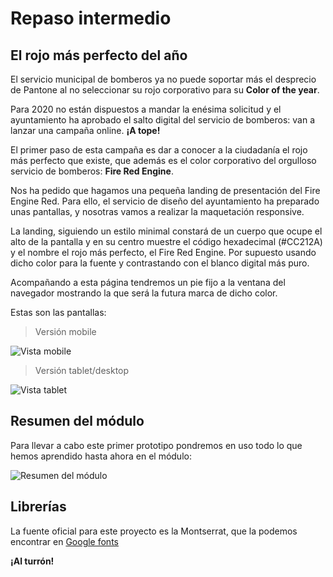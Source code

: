 # Repaso intermedio

## El rojo más perfecto del año

El servicio municipal de bomberos ya no puede soportar más el desprecio de Pantone al no seleccionar su rojo corporativo para su **Color of the year**.

Para 2020 no están dispuestos a mandar la enésima solicitud y el ayuntamiento ha aprobado el salto digital del servicio de bomberos: van a lanzar una campaña online. **¡A tope!**

El primer paso de esta campaña es dar a conocer a la ciudadanía el rojo más perfecto que existe, que además es el color corporativo del orgulloso servicio de bomberos: **Fire Red Engine**.

Nos ha pedido que hagamos una pequeña landing de presentación del Fire Engine Red. Para ello, el servicio de diseño del ayuntamiento ha preparado unas pantallas, y nosotras vamos a realizar la maquetación responsive.

La landing, siguiendo un estilo minimal constará de un cuerpo que ocupe el alto de la pantalla y en su centro muestre el código hexadecimal \(\#CC212A\) y el nombre el rojo más perfecto, el Fire Red Engine. Por supuesto usando dicho color para la fuente y contrastando con el blanco digital más puro.

Acompañando a esta página tendremos un pie fijo a la ventana del navegador mostrando la que será la futura marca de dicho color.

Estas son las pantallas:

> Versión mobile

![Vista mobile](../.gitbook/assets/f-m1-repaso-intermedio-320.png)

> Versión tablet/desktop

![Vista tablet](../.gitbook/assets/f-m1-repaso-intermedio-768.png)

## Resumen del módulo

Para llevar a cabo este primer prototipo pondremos en uso todo lo que hemos aprendido hasta ahora en el módulo:

![Resumen del m&#xF3;dulo](../.gitbook/assets/modulo-1-intermedio-resumen.png)

## Librerías

La fuente oficial para este proyecto es la Montserrat, que la podemos encontrar en [Google fonts](https://fonts.google.com/specimen/Montserrat)

**¡Al turrón!**

